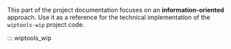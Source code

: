 This part of the project documentation focuses on
an **information-oriented** approach. Use it as a
reference for the technical implementation of the
`wiptools-wip` project code.

::: wiptools_wip